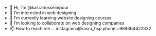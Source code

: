 - 👋 Hi, I’m @kasrahosseinipour
- 👀 I’m interested in web designing
- 🌱 I’m currently learning website designing courses
- 💞️ I’m looking to collaborate on web designing companies
- 📫 How to reach me ...
instagram:@kasra_hsp
phone:+989364422332
<!---
kasrahosseinipour/kasrahosseinipour is a ✨ special ✨ repository because its `README.md` (this file) appears on your GitHub profile.
You can click the Preview link to take a look at your changes.
--->
